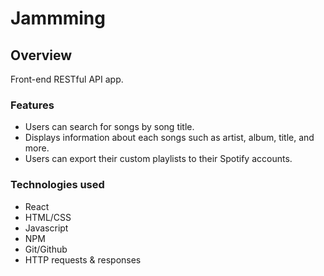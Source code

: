 # Jammming

## Overview

Front-end RESTful API app.

### Features

- Users can search for songs by song title.
- Displays information about each songs such as artist, album, title, and more.
- Users can export their custom playlists to their Spotify accounts.

### Technologies used

- React
- HTML/CSS
- Javascript
- NPM
- Git/Github
- HTTP requests & responses
